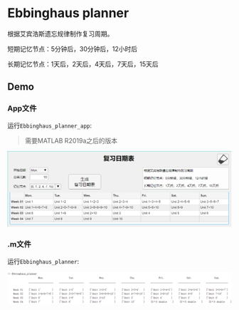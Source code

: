 

# Ebbinghaus planner

根据艾宾浩斯遗忘规律制作复习周期。

短期记忆节点：5分钟后，30分钟后，12小时后

长期记忆节点：1天后，2天后，4天后，7天后，15天后

## Demo

### App文件

运行`Ebbinghaus_planner_app`: 

> 需要MATLAB R2019a之后的版本

![Demo](https://github.com/zerolfl/Ebbinghaus_planner/blob/master/figs/Demo_app.png)

### .m文件

运行`Ebbinghaus_planner`: 

![Demo](https://github.com/zerolfl/Ebbinghaus_planner/blob/master/figs/Demo_m.png)